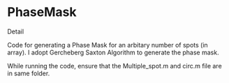# PhaseMask
Detail


Code for generating a Phase Mask for an arbitary number of spots (in array). I adopt Gercheberg Saxton Algorithm to generate the phase mask. 

While running the code, ensure that the Multiple_spot.m and circ.m file are in same folder.
